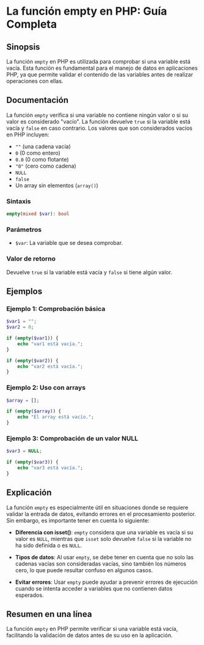 <!--
Meta Description: # La función empty en PHP: Guía Completa ## Sinopsis La función `empty` en PHP es utilizada para comprobar si una variable está vacía. Esta función es...
Meta Keywords: empty, php, vacía, variable, está
-->

# La función empty en PHP: Guía Completa

## Sinopsis
La función `empty` en PHP es utilizada para comprobar si una variable está vacía. Esta función es fundamental para el manejo de datos en aplicaciones PHP, ya que permite validar el contenido de las variables antes de realizar operaciones con ellas.

## Documentación
La función `empty` verifica si una variable no contiene ningún valor o si su valor es considerado "vacío". La función devuelve `true` si la variable está vacía y `false` en caso contrario. Los valores que son considerados vacíos en PHP incluyen:

- `""` (una cadena vacía)
- `0` (0 como entero)
- `0.0` (0 como flotante)
- `"0"` (cero como cadena)
- `NULL`
- `false`
- Un array sin elementos (`array()`)

### Sintaxis
```php
empty(mixed $var): bool
```

### Parámetros
- `$var`: La variable que se desea comprobar.

### Valor de retorno
Devuelve `true` si la variable está vacía y `false` si tiene algún valor.

## Ejemplos
### Ejemplo 1: Comprobación básica
```php
$var1 = "";
$var2 = 0;

if (empty($var1)) {
    echo "var1 está vacía.";
}

if (empty($var2)) {
    echo "var2 está vacía.";
}
```

### Ejemplo 2: Uso con arrays
```php
$array = [];

if (empty($array)) {
    echo "El array está vacío.";
}
```

### Ejemplo 3: Comprobación de un valor NULL
```php
$var3 = NULL;

if (empty($var3)) {
    echo "var3 está vacía.";
}
```

## Explicación
La función `empty` es especialmente útil en situaciones donde se requiere validar la entrada de datos, evitando errores en el procesamiento posterior. Sin embargo, es importante tener en cuenta lo siguiente:

- **Diferencia con isset()**: `empty` considera que una variable es vacía si su valor es `NULL`, mientras que `isset` solo devuelve `false` si la variable no ha sido definida o es `NULL`.
  
- **Tipos de datos**: Al usar `empty`, se debe tener en cuenta que no solo las cadenas vacías son consideradas vacías, sino también los números cero, lo que puede resultar confuso en algunos casos.

- **Evitar errores**: Usar `empty` puede ayudar a prevenir errores de ejecución cuando se intenta acceder a variables que no contienen datos esperados.

## Resumen en una línea
La función `empty` en PHP permite verificar si una variable está vacía, facilitando la validación de datos antes de su uso en la aplicación.